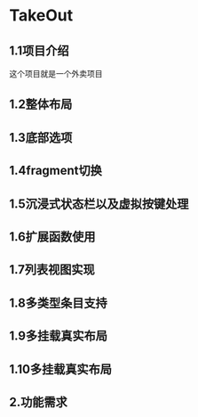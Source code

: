 # TakeOut
## 1.1项目介绍
这个项目就是一个外卖项目
## 1.2整体布局

## 1.3底部选项

## 1.4fragment切换

## 1.5沉浸式状态栏以及虚拟按键处理

## 1.6扩展函数使用

## 1.7列表视图实现

## 1.8多类型条目支持

## 1.9多挂载真实布局

## 1.10多挂载真实布局


## 2.功能需求
###
###
